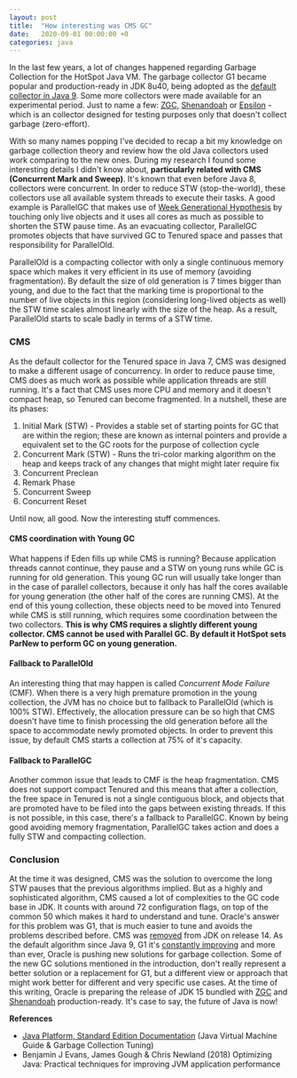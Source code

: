 ```yaml
---
layout: post
title:  "How interesting was CMS GC"
date:   2020-09-01 00:00:00 +0
categories: java
---
```


In the last few years, a lot of changes happened regarding Garbage Collection for the HotSpot Java VM. The garbage collector G1 became popular and production-ready in JDK 8u40, being adopted as the [default collector in Java 9](http://openjdk.java.net/jeps/248). Some more collectors were made available for an experimental period. Just to name a few: [ZGC](https://openjdk.java.net/jeps/333), [Shenandoah](https://openjdk.java.net/jeps/189) or [Epsilon](https://openjdk.java.net/jeps/318) - which is an collector designed for testing purposes only that doesn't collect garbage \(zero-effort\). 

With so many names popping I've decided to recap a bit my knowledge on garbage collection theory and review how the old Java collectors used work comparing to the new ones. During my research I found some interesting details I didn't know about, **particularly related with CMS \(Concurrent Mark and Sweep\)**. It's known that even before Java 8, collectors were concurrent. In order to reduce STW \(stop-the-world\), these collectors use all available system threads to execute their tasks. A good example is ParallelGC that makes use of [Week Generational Hypothesis](https://docs.oracle.com/javase/8/docs/technotes/guides/vm/gctuning/generations.html) by touching only live objects and it uses all cores as much as possible to shorten the STW pause time. As an evacuating collector, ParallelGC promotes objects that have survived GC to Tenured space and passes that responsibility for ParallelOld. 

ParallelOld is a compacting collector with only a single continuous memory space which makes it very efficient in its use of memory \(avoiding fragmentation\). By default the size of old generation is 7 times bigger than young, and due to the fact that the marking time is proportional to the number of live objects in this region \(considering long-lived objects as well\) the STW time scales almost linearly with the size of the heap. As a result, ParallelOld starts to scale badly in terms of a STW time.

### CMS

As the default collector for the Tenured space in Java 7, CMS was designed to make a different usage of concurrency. In order to reduce pause time, CMS does as much work as possible while application threads are still running. It's a fact that CMS uses more CPU and memory and it doesn't compact heap, so Tenured can become fragmented. In a nutshell, these are its phases:

1. Initial Mark \(STW\) - Provides a stable set of starting points for GC that are within the region; these are known as internal pointers and provide a equivalent set to the GC roots for the purpose of collection cycle
2. Concurrent Mark \(STW\) - Runs the tri-color marking algorithm on the heap and keeps track of any changes that might might later require fix
3. Concurrent Preclean
4. Remark Phase
5. Concurrent Sweep
6. Concurrent Reset

Until now, all good. Now the interesting stuff commences.

#### CMS coordination with Young GC 

What happens if Eden fills up while CMS is running? Because application threads cannot continue, they pause and a STW on young runs while GC is running for old generation. This young GC run will usually take longer than in the case of parallel collectors, because it only has half the cores available for young generation \(the other half of the cores are running CMS\). At the end of this young collection, these objects need to be moved into Tenured while CMS is still running, which requires some coordination between the two collectors. **This is why CMS requires a slightly different young collector. CMS cannot be used with Parallel GC. By default it HotSpot sets ParNew to perform GC on young generation.**

#### Fallback to ParallelOld

An interesting thing that may happen is called _Concurrent Mode Failure_ \(CMF\). When there is a very high premature promotion in the young collection, the JVM has no choice but to fallback to ParallelOld \(which is 100% STW\). Effectively, the allocation pressure can be so high that CMS doesn't have time to finish processing the old generation before all the space to accommodate newly promoted objects. In order to prevent this issue, by default CMS starts a collection at 75% of it's capacity.

#### Fallback to ParallelGC

Another common issue that leads to CMF is the heap fragmentation. CMS does not support compact Tenured and this means that after a collection, the free space in Tenured is not a single contiguous block, and objects that are promoted have to be filed into the gaps between existing threads. If this is not possible, in this case, there's a fallback to ParallelGC. Known by being good avoiding memory fragmentation, ParallelGC takes action and does a fully STW and compacting collection.

### Conclusion

At the time it was designed, CMS was the solution to overcome the long STW pauses that the previous algorithms implied. But as a highly and sophisticated algorithm, CMS caused a lot of complexities to the GC code base in JDK. It counts with around 72 configuration flags, on top of the common 50 which makes it hard to understand and tune. Oracle's answer for this problem was G1, that is much easier to tune and avoids the problems described before. CMS was [removed](https://openjdk.java.net/jeps/363) from JDK on release 14. As the default algorithm since Java 9, G1 it's [constantly improving](https://openjdk.java.net/jeps/307) and more than ever, Oracle is pushing new solutions for garbage collection. Some of the new GC solutions mentioned in the introduction, don't really represent a better solution or a replacement for G1, but a different view or approach that might work better for different and very specific use cases. At the time of this writing, Oracle is preparing the release of JDK 15 bundled with [ZGC](https://openjdk.java.net/jeps/377) and [Shenandoah](https://openjdk.java.net/jeps/379) production-ready. It's case to say, the future of Java is now!

**References**

* [Java Platform, Standard Edition Documentation](https://docs.oracle.com/en/java/javase/index.html) \(Java Virtual Machine Guide & Garbage Collection Tuning\)
* Benjamin J Evans, James Gough & Chris Newland \(2018\) Optimizing Java: Practical techniques for improving JVM application performance